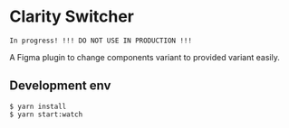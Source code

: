 # Clarity Switcher

    In progress! !!! DO NOT USE IN PRODUCTION !!!

A Figma plugin to change components variant to provided variant easily.

## Development env

    $ yarn install
    $ yarn start:watch
